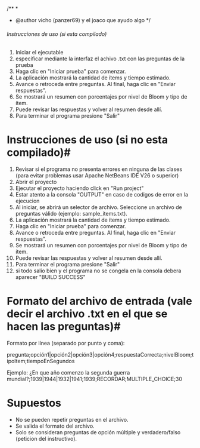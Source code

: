 /**
 *
 * @author vicho (panzer69) y el joaco que ayudo algo
 */


###### Instrucciones de uso (si esta compilado) ######

1. Iniciar el ejecutable
2. especificar mediante la interfaz el achivo .txt con las preguntas de la prueba
3. Haga clic en "Iniciar prueba" para comenzar.
4. La aplicación mostrará la cantidad de ítems y tiempo estimado.
5. Avance o retroceda entre preguntas. Al final, haga clic en "Enviar respuestas".
6. Se mostrará un resumen con porcentajes por nivel de Bloom y tipo de ítem.
7. Puede revisar las respuestas y volver al resumen desde allí.
8. Para terminar el programa presione "Salir"

# Instrucciones de uso (si no esta compilado)#

1. Revisar si el programa no presenta errores en ninguna de las clases (para evitar problemas usar Apache NetBeans IDE V26 o superior)
2. Abrir el proyecto
3. Ejecutar el proyecto haciendo click en "Run project"
4. Estar atento a la consola "OUTPUT" en caso de codigos de error en la ejecucion
5. Al iniciar, se abrirá un selector de archivo. Seleccione un archivo de preguntas válido (ejemplo: sample_items.txt).
6. La aplicación mostrará la cantidad de ítems y tiempo estimado.
7. Haga clic en "Iniciar prueba" para comenzar.
8. Avance o retroceda entre preguntas. Al final, haga clic en "Enviar respuestas".
9. Se mostrará un resumen con porcentajes por nivel de Bloom y tipo de ítem.
10. Puede revisar las respuestas y volver al resumen desde allí.
11. Para terminar el programa presione "Salir"
12. si todo salio bien y el programa no se congela en la consola debera aparecer "BUILD SUCCESS"

# Formato del archivo de entrada (vale decir el archivo .txt en el que se hacen las preguntas)#

Formato por línea (separado por punto y coma):

pregunta;opción1|opción2|opción3|opción4;respuestaCorrecta;nivelBloom;tipoItem;tiempoEnSegundos

Ejemplo:
¿En que año comenzo la segunda guerra mundial?;1939|1944|1932|1941;1939;RECORDAR;MULTIPLE_CHOICE;30

# Supuestos #

- No se pueden repetir preguntas en el archivo.
- Se valida el formato del archivo.
- Solo se consideran preguntas de opción múltiple y verdadero/falso (peticion del instructivo).
